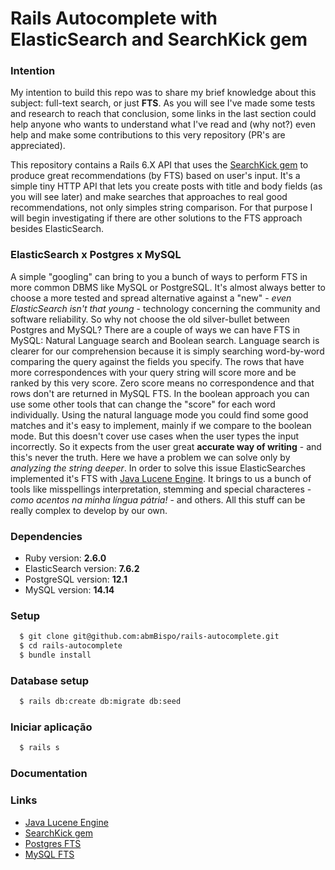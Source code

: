 # Rails Autocomplete with ElasticSearch and SearchKick gem

### Intention
My intention to build this repo was to share my brief knowledge about this subject: full-text search, or just **FTS**. As you will see I've made some tests and research to reach that conclusion, some links in the last section could help anyone who wants to understand what I've read and (why not?) even help and make some contributions to this very repository (PR's are appreciated).

This repository contains a Rails 6.X API that uses the [SearchKick gem](https://github.com/ankane/searchkick) to produce great recommendations (by FTS) based on user's input. It's a simple tiny HTTP API that lets you create posts with title and body fields (as you will see later) and make searches that approaches to real good recommendations, not only simples string comparison. For that purpose I will begin investigating if there are other solutions to the FTS approach besides ElasticSearch.

### ElasticSearch x Postgres x MySQL
A simple "googling" can bring to you a bunch of ways to perform FTS in more common DBMS like MySQL or PostgreSQL. It's almost always better to choose a more tested and spread alternative against a "new" - *even ElasticSearch isn't that young* - technology concerning the community and software reliability. So why not choose the old silver-bullet between Postgres and MySQL? There are a couple of ways we can have FTS in MySQL: Natural Language search and Boolean search. Language search is clearer for our comprehension because it is simply searching word-by-word comparing the query against the fields you specify. The rows that have more correspondences with your query string will score more and be ranked by this very score. Zero score means no correspondence and that rows don't are returned in MySQL FTS. In the boolean approach you can use some other tools that can change the "score" for each word individually. Using the natural language mode you could find some good matches and it's easy to implement, mainly if we compare to the boolean mode. But this doesn't cover use cases when the user types the input incorrectly. So it expects from the user great **accurate way of writing** - and this's never the truth. Here we have a problem we can solve only by *analyzing the string deeper*.
In order to solve this issue ElasticSearches implemented it's FTS with [Java Lucene Engine](https://www.tutorialspoint.com/lucene/lucene_standardanalyzer.htm). It brings to us a bunch of tools like misspellings interpretation, stemming and special characteres - *como acentos na minha língua pátria!* - and others. All this stuff can be really complex to develop by our own.

### Dependencies
* Ruby version: **2.6.0**
* ElasticSearch version: **7.6.2**
* PostgreSQL version: **12.1**
* MySQL version: **14.14**

### Setup
``` bash
  $ git clone git@github.com:abmBispo/rails-autocomplete.git
  $ cd rails-autocomplete
  $ bundle install
```

### Database setup
``` bash
  $ rails db:create db:migrate db:seed
```

### Iniciar aplicação
```bash
  $ rails s
```
### Documentation
### Links
* [Java Lucene Engine](https://www.tutorialspoint.com/lucene/lucene_standardanalyzer.htm)
* [SearchKick gem](https://github.com/ankane/searchkick)
* [Postgres FTS](https://www.postgresql.org/docs/10/functions-textsearch.html)
* [MySQL FTS](https://www.w3resource.com/mysql/mysql-full-text-search-functions.php)
